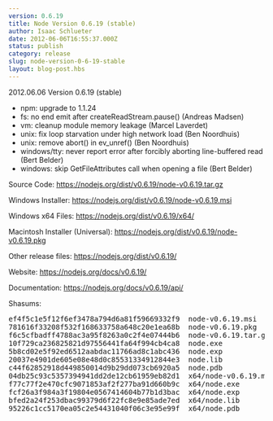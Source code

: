```yaml
---
version: 0.6.19
title: Node Version 0.6.19 (stable)
author: Isaac Schlueter
date: 2012-06-06T16:55:37.000Z
status: publish
category: release
slug: node-version-0-6-19-stable
layout: blog-post.hbs
---
```


<p>2012.06.06 Version 0.6.19 (stable)</p>

<ul>
<li>npm: upgrade to 1.1.24</li>
<li>fs: no end emit after createReadStream.pause() (Andreas Madsen)</li>
<li>vm: cleanup module memory leakage (Marcel Laverdet)</li>
<li>unix: fix loop starvation under high network load (Ben Noordhuis)</li>
<li>unix: remove abort() in ev_unref() (Ben Noordhuis)</li>
<li>windows/tty: never report error after forcibly aborting line-buffered read (Bert Belder)</li>
<li>windows: skip GetFileAttributes call when opening a file (Bert Belder)</li>
</ul>

<p>Source Code: <a href="https://nodejs.org/dist/v0.6.19/node-v0.6.19.tar.gz">https://nodejs.org/dist/v0.6.19/node-v0.6.19.tar.gz</a></p>
<p>Windows Installer: <a href="https://nodejs.org/dist/v0.6.19/node-v0.6.19.msi">https://nodejs.org/dist/v0.6.19/node-v0.6.19.msi</a></p>
<p>Windows x64 Files: <a href="https://nodejs.org/dist/v0.6.19/x64/">https://nodejs.org/dist/v0.6.19/x64/</a></p>
<p>Macintosh Installer (Universal): <a href="https://nodejs.org/dist/v0.6.19/node-v0.6.19.pkg">https://nodejs.org/dist/v0.6.19/node-v0.6.19.pkg</a></p>
<p>Other release files: <a href="https://nodejs.org/dist/v0.6.19/">https://nodejs.org/dist/v0.6.19/</a></p>
<p>Website: <a href="https://nodejs.org/docs/v0.6.19/">https://nodejs.org/docs/v0.6.19/</a></p>
<p>Documentation: <a href="https://nodejs.org/docs/v0.6.19/api/">https://nodejs.org/docs/v0.6.19/api/</a></p>

<p>Shasums:</p>
<pre>ef4f5c1e5f12f6ef3478a794d6a81f59669332f9  node-v0.6.19.msi
781616f33208f532f168633758a648c20e1ea68b  node-v0.6.19.pkg
f6c5cfbadff4788ac3a95f8263a0c2f4e07444b6  node-v0.6.19.tar.gz
10f729ca236825821d97556441fa64f994cb4ca8  node.exe
5b8cd02e5f92ed6512aabdac11766ad8c1abc436  node.exp
20037e4901de605e08e48d0c85531334912844e3  node.lib
c44f62852918d449850014d9b29dd073cb6920a5  node.pdb
04db25c93c5357394941dd2de12cb61959eb82d1  x64/node-v0.6.19.msi
f77c77f2e470cfc9071853af2f277ba91d660b9c  x64/node.exe
fcf26a3f984a3f19804e0567414604b77b1d3bac  x64/node.exp
bfed2a24f253dbac99379d6f22fc8e9e85ade7ed  x64/node.lib
95226c1cc5170ea05c2e54431040f06c3e95e99f  x64/node.pdb</pre>
